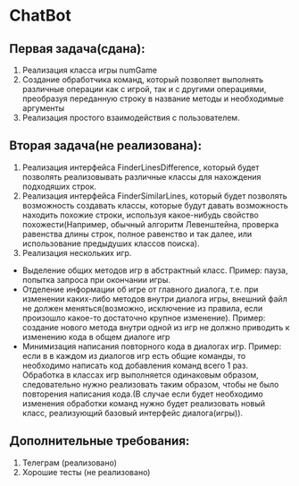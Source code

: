 ﻿# ChatBot
## Первая задача(сдана):
1) Реализация класса игры numGame
2) Создание обработчика команд, который позволяет выполнять различные операции как с игрой,
 так и с другими операциями, преобразуя переданную строку в название методы и необходимые аргументы
3) Реализация простого взаимодействия с пользователем.

## Вторая задача(не реализована):
1) Реализация интерфейса FinderLinesDifference, который будет позволять реализовывать различные классы для нахождения
подходяших строк.
2) Реализация интерфейса FinderSimilarLines, который будет позволять возможность создавать классы, которые будут
давать возможность находить похожие строки, используя какое-нибудь свойство похожести(Например, обычный алгоритм
Левенштейна, проверка равенства длины строк, полное равенство и так далее, или использование предыдуших классов поиска).
3) Реализация нескольких игр.
- Выделение общих методов игр в абстрактный класс.
Пример: пауза, попытка запроса при окончании игры.
- Отделение информации об игре от главного диалога, т.е. при изменении каких-либо методов внутри диалога игры,
внешний файл не должен меняться(возможно, исключение из правила, если произошло какое-то достаточно крупное изменение).
Пример: создание нового метода внутри одной из игр не должно приводить к изменению кода в общем диалоге игр
- Минимизация написания повторного кода в диалогах игр.
 Пример: если в в каждом из диалогов игр есть общие команды, то необходимо написать код добавления команд всего 1 раз.
 Обработка в классах игр выполняется одинаковым образом, следовательно нужно реализовать таким образом, чтобы не было
 повторения написания кода.(В случае если будет необходимо изменения обработки команд нужно будет реализовать новый класс, реализующий базовый
 интерфейс диалога(игры)).

## Дополнительные требования:
1) Телеграм (реализовано)
2) Хорошие тесты (не реализовано)
